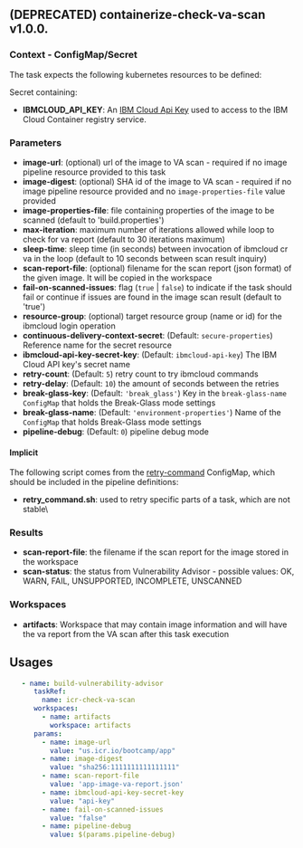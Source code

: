 ## (DEPRECATED) containerize-check-va-scan v1.0.0.

### Context - ConfigMap/Secret

  The task expects the following kubernetes resources to be defined:

  Secret containing:
  * **IBMCLOUD_API_KEY**: An [IBM Cloud Api Key](https://cloud.ibm.com/iam/apikeys) used to access to the IBM Cloud Container registry service.

### Parameters

* **image-url**: (optional) url of the image to VA scan - required if no image pipeline resource provided to this task
* **image-digest**: (optional) SHA id of the image to VA scan - required if no image pipeline resource provided and no `image-properties-file` value provided
* **image-properties-file**: file containing properties of the image to be scanned (default to 'build.properties')
* **max-iteration**: maximum number of iterations allowed while loop to check for va report (default to 30 iterations maximum)
* **sleep-time**: sleep time (in seconds) between invocation of ibmcloud cr va in the loop (default to 10 seconds between scan result inquiry)
* **scan-report-file**: (optional) filename for the scan report (json format) of the given image. It will be copied in the workspace
* **fail-on-scanned-issues**: flag (`true` | `false`) to indicate if the task should fail or continue if issues are found in the image scan result (default to 'true')
* **resource-group**: (optional) target resource group (name or id) for the ibmcloud login operation
* **continuous-delivery-context-secret**: (Default: `secure-properties`) Reference name for the secret resource
* **ibmcloud-api-key-secret-key**: (Default: `ibmcloud-api-key`) The IBM Cloud API key's secret name
* **retry-count**: (Default: `5`) retry count to try ibmcloud commands
* **retry-delay**: (Default: `10`) the amount of seconds between the retries
* **break-glass-key**: (Default: `'break_glass'`) Key in the `break-glass-name` `ConfigMap` that holds the Break-Glass mode settings
* **break-glass-name**: (Default: `'environment-properties'`) Name of the `ConfigMap` that holds Break-Glass mode settings
* **pipeline-debug**: (Default: `0`) pipeline debug mode

#### Implicit

The following script comes from the [retry-command](../util/configmap-retry.yaml) ConfigMap, which should be included in the pipeline definitions:

 - **retry_command.sh**: used to retry specific parts of a task, which are not stable\

### Results

* **scan-report-file**: the filename if the scan report for the image stored in the workspace
* **scan-status**: the status from Vulnerability Advisor - possible values: OK, WARN, FAIL, UNSUPPORTED, INCOMPLETE, UNSCANNED

### Workspaces

* **artifacts**: Workspace that may contain image information and will have the va report from the VA scan after this task execution

## Usages

```yaml
   - name: build-vulnerability-advisor
      taskRef:
        name: icr-check-va-scan
      workspaces:
        - name: artifacts
          workspace: artifacts
      params:
        - name: image-url
          value: "us.icr.io/bootcamp/app"
        - name: image-digest
          value: "sha256:1111111111111111"
        - name: scan-report-file
          value: 'app-image-va-report.json'
        - name: ibmcloud-api-key-secret-key
          value: "api-key"
        - name: fail-on-scanned-issues
          value: "false"
        - name: pipeline-debug
          value: $(params.pipeline-debug)
```

